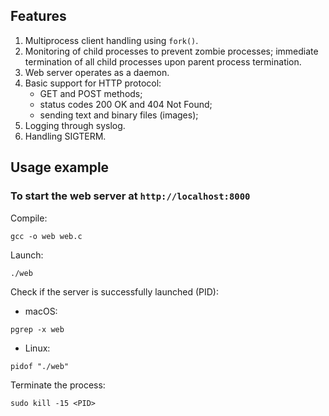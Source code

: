 ## Features
1. Multiprocess client handling using `fork()`.
2. Monitoring of child processes to prevent zombie processes; immediate termination of all child processes upon parent process termination.
3. Web server operates as a daemon.
4. Basic support for HTTP protocol:
   - GET and POST methods;
   - status codes 200 OK and 404 Not Found;
   - sending text and binary files (images);
5. Logging through syslog.
6. Handling SIGTERM.

## Usage example
### To start the web server at `http://localhost:8000`
Compile:
```
gcc -o web web.c
```
Launch:
```
./web
```
Check if the server is successfully launched (PID):
- macOS: 
```
pgrep -x web
```
- Linux:
```
pidof "./web"
```
Terminate the process:
```
sudo kill -15 <PID>
```
